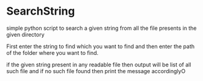 # SearchString
simple python script to search a given string from all the file presents in the given directory

First enter the string to find which you want to find and then enter the path of the folder where you want to find.

if the given string present in any readable file then output will be list of all such file and if no such file found then print the message accordinglyO
